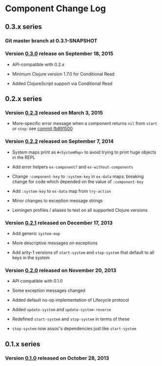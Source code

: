 # Component Change Log


## 0.3.x series

### Git master branch at 0.3.1-SNAPSHOT

### Version [0.3.0] release on September 18, 2015

  * API-compatible with 0.2.x

  * Minimum Clojure version 1.7.0 for Conditional Read

  * Added ClojureScript support via Conditional Read



## 0.2.x series

### Version [0.2.3] released on March 3, 2015

  * More-specific error message when a component returns `nil` from
    `start` or `stop`: see [commit fb891500]

### Version [0.2.2] released on September 7, 2014

  * System maps print as `#<SystemMap>` to avoid trying to print huge
    objects in the REPL

  * Add error helpers `ex-component?` and `ex-without-components`

  * Change `:component-key` to `:system-key` in `ex-data` maps:
    breaking change for code which depended on the value of
    `:component-key`

  * Add `:system-key` to `ex-data` map from `try-action`

  * Minor changes to exception message strings

  * Leiningen profiles / aliases to test on all supported Clojure
    versions

### Version [0.2.1] released on December 17, 2013

  * Add generic `system-map`

  * More descriptive messages on exceptions

  * Add arity-1 versions of `start-system` and `stop-system` that
    default to all keys in the system

### Version [0.2.0] released on November 20, 2013

  * API compatible with 0.1.0

  * Some exception messages changed

  * Added default no-op implementation of Lifecycle protocol

  * Added `update-system` and `update-system-reverse`

  * Redefined `start-system` and `stop-system` in terms of these

  * `stop-system` now assoc's dependencies just like `start-system`



## 0.1.x series

### Version [0.1.0] released on October 28, 2013


[0.3.0]: https://github.com/stuartsierra/component/tree/component-0.3.0
[0.2.3]: https://github.com/stuartsierra/component/tree/component-0.2.3
[0.2.2]: https://github.com/stuartsierra/component/tree/component-0.2.2
[0.2.1]: https://github.com/stuartsierra/component/tree/component-0.2.1
[0.2.0]: https://github.com/stuartsierra/component/tree/component-0.2.0
[0.1.0]: https://github.com/stuartsierra/component/tree/component-0.1.0

[commit fb891500]: https://github.com/stuartsierra/component/commit/fb891500506b048bd8d9d689dfd3ed8c0e940944

[dependency]: https://github.com/stuartsierra/dependency
[tools.namespace]: https://github.com/clojure/tools.namespace
